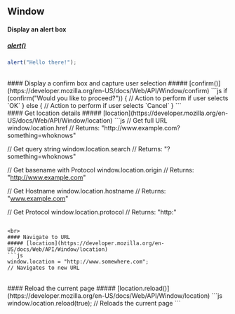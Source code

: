 ## Window

#### Display an alert box
##### [alert()](https://developer.mozilla.org/en-US/docs/Web/API/Window/alert)
```js
alert("Hello there!");
```

<br>
#### Display a confirm box and capture user selection
##### [confirm()](https://developer.mozilla.org/en-US/docs/Web/API/Window/confirm)
```js
if (confirm("Would you like to proceed?")) {
  // Action to perform if user selects `OK`
} else {
  // Action to perform if user selects `Cancel`
}
```

<br>
#### Get location details
##### [location](https://developer.mozilla.org/en-US/docs/Web/API/Window/location)
```js
// Get full URL
window.location.href
// Returns: "http://www.example.com?something=whoknows"

// Get query string
window.location.search
// Returns: "?something=whoknows"

// Get basename with Protocol 
window.location.origin
// Returns: "http://www.example.com"

// Get Hostname
window.location.hostname
// Returns: "www.example.com"

// Get Protocol
window.location.protocol
// Returns: "http:"
```

<br>
#### Navigate to URL
##### [location](https://developer.mozilla.org/en-US/docs/Web/API/Window/location)
```js
window.location = "http://www.somewhere.com";
// Navigates to new URL
```

<br>
#### Reload the current page
##### [location.reload()](https://developer.mozilla.org/en-US/docs/Web/API/Window/location)
```js
window.location.reload(true);
// Reloads the current page
```

